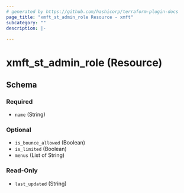 ```yaml
---
# generated by https://github.com/hashicorp/terraform-plugin-docs
page_title: "xmft_st_admin_role Resource - xmft"
subcategory: ""
description: |-
  
---
```


# xmft_st_admin_role (Resource)





<!-- schema generated by tfplugindocs -->
## Schema

### Required

- `name` (String)

### Optional

- `is_bounce_allowed` (Boolean)
- `is_limited` (Boolean)
- `menus` (List of String)

### Read-Only

- `last_updated` (String)
